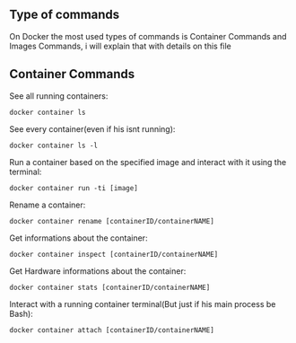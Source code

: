 ## Type of commands
On Docker the most used types of commands is Container Commands and Images Commands, i will explain that with details on this file

## Container Commands
See all running containers:
```docker
docker container ls
```

See every container(even if his isnt running):
```docker 
docker container ls -l
```

Run a container based on the specified image and interact with it using the terminal: 
```docker
docker container run -ti [image]
```

Rename a container:
```docker
docker container rename [containerID/containerNAME]
```

Get informations about the container:
```docker
docker container inspect [containerID/containerNAME]
```

Get Hardware informations about the container:
```docker
docker container stats [containerID/containerNAME]
```

Interact with a running container terminal(But just if his main process be Bash):
```docker
docker container attach [containerID/containerNAME]
```


